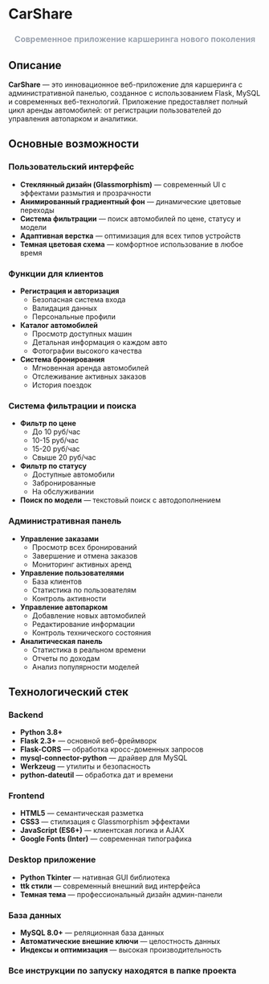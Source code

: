 # CarShare

<div align="center">
  <h3 style="color: #9ca3af;">Современное приложение каршеринга нового поколения</h3>
</div>

## Описание

**CarShare** — это инновационное веб-приложение для каршеринга с административной панелью, созданное с использованием Flask, MySQL и современных веб-технологий. Приложение предоставляет полный цикл аренды автомобилей: от регистрации пользователей до управления автопарком и аналитики.

## Основные возможности

### Пользовательский интерфейс
- **Стеклянный дизайн (Glassmorphism)** — современный UI с эффектами размытия и прозрачности
- **Анимированный градиентный фон** — динамические цветовые переходы
- **Система фильтрации** — поиск автомобилей по цене, статусу и модели
- **Адаптивная верстка** — оптимизация для всех типов устройств
- **Темная цветовая схема** — комфортное использование в любое время

### Функции для клиентов
- **Регистрация и авторизация**
  - Безопасная система входа
  - Валидация данных
  - Персональные профили
- **Каталог автомобилей**
  - Просмотр доступных машин
  - Детальная информация о каждом авто
  - Фотографии высокого качества
- **Система бронирования**
  - Мгновенная аренда автомобилей
  - Отслеживание активных заказов
  - История поездок

### Система фильтрации и поиска
- **Фильтр по цене**
  - До 10 руб/час
  - 10-15 руб/час
  - 15-20 руб/час
  - Свыше 20 руб/час
- **Фильтр по статусу**
  - Доступные автомобили
  - Забронированные
  - На обслуживании
- **Поиск по модели** — текстовый поиск с автодополнением

### Административная панель
- **Управление заказами**
  - Просмотр всех бронирований
  - Завершение и отмена заказов
  - Мониторинг активных аренд
- **Управление пользователями**
  - База клиентов
  - Статистика по пользователям
  - Контроль активности
- **Управление автопарком**
  - Добавление новых автомобилей
  - Редактирование информации
  - Контроль технического состояния
- **Аналитическая панель**
  - Статистика в реальном времени
  - Отчеты по доходам
  - Анализ популярности моделей

## Технологический стек

### Backend
- **Python 3.8+**
- **Flask 2.3+** — основной веб-фреймворк
- **Flask-CORS** — обработка кросс-доменных запросов
- **mysql-connector-python** — драйвер для MySQL
- **Werkzeug** — утилиты и безопасность
- **python-dateutil** — обработка дат и времени

### Frontend
- **HTML5** — семантическая разметка
- **CSS3** — стилизация с Glassmorphism эффектами
- **JavaScript (ES6+)** — клиентская логика и AJAX
- **Google Fonts (Inter)** — современная типографика

### Desktop приложение
- **Python Tkinter** — нативная GUI библиотека
- **ttk стили** — современный внешний вид интерфейса
- **Темная тема** — профессиональный дизайн админ-панели

### База данных
- **MySQL 8.0+** — реляционная база данных
- **Автоматические внешние ключи** — целостность данных
- **Индексы и оптимизация** — высокая производительность
### Все инструкции по запуску находятся в папке проекта
